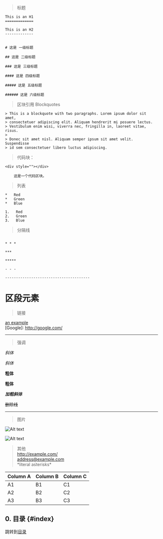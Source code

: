 
> 标题
```
This is an H1
=============

This is an H2
-------------


# 这是 一级标题

## 这是 二级标题

### 这是 三级标题

#### 这是 四级标题

##### 这是 五级标题

###### 这是 六级标题

```

> 区块引用 Blockquotes  

```
> This is a blockquote with two paragraphs. Lorem ipsum dolor sit amet,
> consectetuer adipiscing elit. Aliquam hendrerit mi posuere lectus.
> Vestibulum enim wisi, viverra nec, fringilla in, laoreet vitae, risus.
> 
> Donec sit amet nisl. Aliquam semper ipsum sit amet velit. Suspendisse
> id sem consectetuer libero luctus adipiscing.
```

>代码块：

 `<div style=""></div>`

```
    这是一个代码区块。
```




> 列表
```
*   Red
*   Green
*   Blue

1.   Red
2.   Green
3.   Blue
```

>分隔线

```

* * *

***

*****

- - -

---------------------------------------

```


# 区段元素

> 链接

[an example](http://example.com/ "Title")  
[Google]: http://google.com/    

***  

> 强调

*斜体*

_斜体_

**粗体**

__粗体__

***加粗斜体***

~~删除线~~

***

> 图片

![Alt text](/path/to/img.jpg)

![Alt text](/path/to/img.jpg "Optional title")  


>其他  
<http://example.com/>  
<address@example.com>  
\*literal asterisks\*



Column A | Column B | Column C
---------|----------|---------
A1  | B1 | C1
A2 | B2 | C2
A3 | B3 | C3


## 0. 目录 {#index}

跳转到[目录](#index)